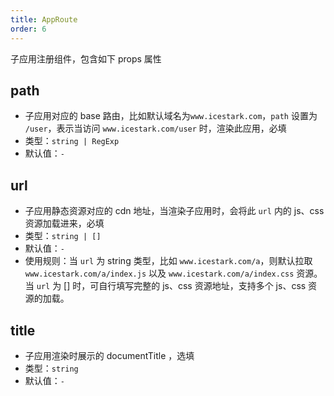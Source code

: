 ```yaml
---
title: AppRoute
order: 6
---
```


子应用注册组件，包含如下 props 属性

## path

- 子应用对应的 base 路由，比如默认域名为`www.icestark.com`，`path` 设置为 `/user`，表示当访问 `www.icestark.com/user` 时，渲染此应用，必填
- 类型：`string | RegExp`
- 默认值：`-`

## url

- 子应用静态资源对应的 cdn 地址，当渲染子应用时，会将此 `url` 内的 js、css 资源加载进来，必填
- 类型：`string | []`
- 默认值：`-`
- 使用规则：当 `url` 为 string 类型，比如 `www.icestark.com/a`，则默认拉取 `www.icestark.com/a/index.js` 以及 `www.icestark.com/a/index.css` 资源。当 `url` 为 [] 时，可自行填写完整的 js、css 资源地址，支持多个 js、css 资源的加载。

## title

- 子应用渲染时展示的 documentTitle ，选填
- 类型：`string`
- 默认值：`-`
